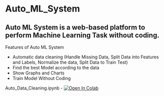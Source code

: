 # Auto_ML_System

## Auto ML System is a web-based platform to perform Machine Learning Task without coding.

Features of Auto ML System
- Automatic data cleaning (Handle Missing Data, Split Data into Features and Labels, Normalize the data, Split Data to Train Test)
- Find the best Model according to the data
- Show Graphs and Charts
- Train Model Without Coding


Auto_Data_Cleaning.ipynb - [![Open In Colab](https://colab.research.google.com/assets/colab-badge.svg)](https://colab.research.google.com/github/Rajsoni03/Auto_ML_System/blob/main/Auto_Data_Cleaning.ipynb) 

